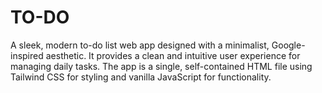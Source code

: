 # TO-DO
A sleek, modern to-do list web app designed with a minimalist, Google-inspired aesthetic. It provides a clean and intuitive user experience for managing daily tasks. The app is a single, self-contained HTML file using Tailwind CSS for styling and vanilla JavaScript for functionality.
